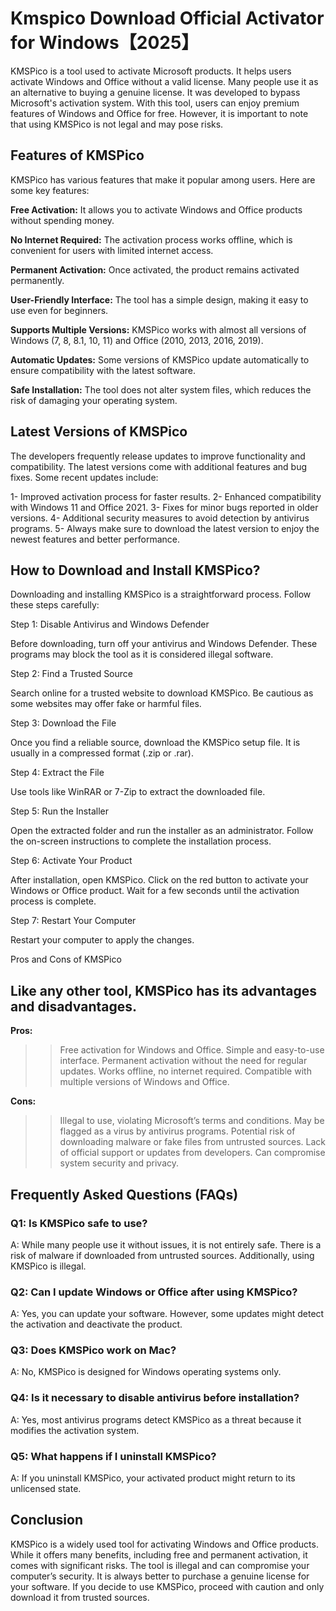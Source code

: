 # Kmspico Download Official Activator for Windows【2025】

KMSPico is a tool used to activate Microsoft products. It helps users activate Windows and Office without a valid license. Many people use it as an alternative to buying a genuine license. It was developed to bypass Microsoft's activation system. With this tool, users can enjoy premium features of Windows and Office for free. However, it is important to note that using KMSPico is not legal and may pose risks.

## Features of KMSPico

KMSPico has various features that make it popular among users. Here are some key features:

**Free Activation:** It allows you to activate Windows and Office products without spending money.

**No Internet Required:** The activation process works offline, which is convenient for users with limited internet access.

**Permanent Activation:** Once activated, the product remains activated permanently.

**User-Friendly Interface:** The tool has a simple design, making it easy to use even for beginners.

**Supports Multiple Versions:** KMSPico works with almost all versions of Windows (7, 8, 8.1, 10, 11) and Office (2010, 2013, 2016, 2019).

**Automatic Updates:** Some versions of KMSPico update automatically to ensure compatibility with the latest software.

**Safe Installation:** The tool does not alter system files, which reduces the risk of damaging your operating system.

## Latest Versions of KMSPico

The developers frequently release updates to improve functionality and compatibility. The latest versions come with additional features and bug fixes. Some recent updates include:

1- Improved activation process for faster results.
2- Enhanced compatibility with Windows 11 and Office 2021.
3- Fixes for minor bugs reported in older versions.
4- Additional security measures to avoid detection by antivirus programs.
5- Always make sure to download the latest version to enjoy the newest features and better performance.

## How to Download and Install KMSPico?

Downloading and installing KMSPico is a straightforward process. Follow these steps carefully:

Step 1: Disable Antivirus and Windows Defender

Before downloading, turn off your antivirus and Windows Defender. These programs may block the tool as it is considered illegal software.

Step 2: Find a Trusted Source

Search online for a trusted website to download KMSPico. Be cautious as some websites may offer fake or harmful files.

Step 3: Download the File

Once you find a reliable source, download the KMSPico setup file. It is usually in a compressed format (.zip or .rar).

Step 4: Extract the File

Use tools like WinRAR or 7-Zip to extract the downloaded file.

Step 5: Run the Installer

Open the extracted folder and run the installer as an administrator. Follow the on-screen instructions to complete the installation process.

Step 6: Activate Your Product

After installation, open KMSPico. Click on the red button to activate your Windows or Office product. Wait for a few seconds until the activation process is complete.

Step 7: Restart Your Computer

Restart your computer to apply the changes.

Pros and Cons of KMSPico

## Like any other tool, KMSPico has its advantages and disadvantages.

**Pros:**

>> Free activation for Windows and Office.
>> Simple and easy-to-use interface.
>> Permanent activation without the need for regular updates.
>> Works offline, no internet required.
>> Compatible with multiple versions of Windows and Office.

**Cons:**

>> Illegal to use, violating Microsoft’s terms and conditions.
>> May be flagged as a virus by antivirus programs.
>> Potential risk of downloading malware or fake files from untrusted sources.
>> Lack of official support or updates from developers.
>> Can compromise system security and privacy.

## Frequently Asked Questions (FAQs)

### Q1: Is KMSPico safe to use?

A: While many people use it without issues, it is not entirely safe. There is a risk of malware if downloaded from untrusted sources. Additionally, using KMSPico is illegal.

### Q2: Can I update Windows or Office after using KMSPico?

A: Yes, you can update your software. However, some updates might detect the activation and deactivate the product.

### Q3: Does KMSPico work on Mac?

A: No, KMSPico is designed for Windows operating systems only.

### Q4: Is it necessary to disable antivirus before installation?

A: Yes, most antivirus programs detect KMSPico as a threat because it modifies the activation system.

### Q5: What happens if I uninstall KMSPico?

A: If you uninstall KMSPico, your activated product might return to its unlicensed state.

## Conclusion

KMSPico is a widely used tool for activating Windows and Office products. While it offers many benefits, including free and permanent activation, it comes with significant risks. The tool is illegal and can compromise your computer’s security. It is always better to purchase a genuine license for your software. If you decide to use KMSPico, proceed with caution and only download it from trusted sources.
